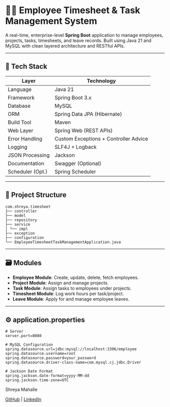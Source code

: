 # 🧑‍💼 Employee Timesheet & Task Management System

A real-time, enterprise-level **Spring Boot** application to manage employees, projects, tasks, timesheets, and leave records. Built using Java 21 and MySQL with clean layered architecture and RESTful APIs.

---

## 🚀 Tech Stack

| Layer            | Technology                     |
|------------------|--------------------------------|
| Language         | Java 21                        |
| Framework        | Spring Boot 3.x                |
| Database         | MySQL                          |
| ORM              | Spring Data JPA (Hibernate)    |
| Build Tool       | Maven                          |
| Web Layer        | Spring Web (REST APIs)         |
| Error Handling   | Custom Exceptions + Controller Advice |
| Logging          | SLF4J + Logback                |
| JSON Processing  | Jackson                        |
| Documentation    | Swagger (Optional)             |
| Scheduler (Opt.) | Spring Scheduler               |

---

## 📁 Project Structure
````
com.shreya.timesheet
├── controller
├── model
├── repository
├── service
│ └── impl
├── exception
├── configuration
└── EmployeeTimesheetTaskManagementApplication.java

````


---

## 🗃️ Modules

- **Employee Module**: Create, update, delete, fetch employees.
- **Project Module**: Assign and manage projects.
- **Task Module**: Assign tasks to employees under projects.
- **Timesheet Module**: Log work hours per task/project.
- **Leave Module**: Apply for and manage employee leaves.

---

## ⚙️ application.properties

```properties
# Server
server.port=8080

# MySQL Configuration
spring.datasource.url=jdbc:mysql://localhost:3306/employee
spring.datasource.username=root
spring.datasource.password=your_password
spring.datasource.driver-class-name=com.mysql.cj.jdbc.Driver

# Jackson Date Format
spring.jackson.date-format=yyyy-MM-dd
spring.jackson.time-zone=UTC

```
Shreya Mahalle 

[GitHub](https://github.com/shreyamahalle) | [LinkedIn](https://linkedin.com/in/shreyamahalle)

